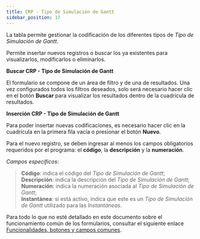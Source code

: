 ```yaml
---
title: CRP - Tipo de Simulación de Gantt 
sidebar_position: 17
---
```


La tabla permite gestionar la codificación de los diferentes tipos de *Tipo de Simulación de Gantt*.

Permite insertar nuevos registros o buscar los ya existentes para visualizarlos, modificarlos o eliminarlos.

**Buscar CRP - Tipo de Simulación de Gantt**

El formulario se compone de un área de filtro y de una de resultados. Una vez configurados todos los filtros deseados, solo será necesario hacer clic en el botón **Buscar** para visualizar los resultados dentro de la cuadrícula de resultados.

**Inserción CRP - Tipo de Simulación de Gantt**

Para poder insertar nuevas codificaciones, es necesario hacer clic en la cuadrícula en la primera fila vacía o presionar el botón **Nuevo**.

Para el nuevo registro, se deben ingresar al menos los campos obligatorios requeridos por el programa: el **código**, la **descripción** y la **numeración**.

*Campos específicos*:

> **Código**: indica el código del *Tipo de Simulación de Gantt*;  
> **Descripción**: indica la descripción del *Tipo de Simulación de Gantt*;  
> **Numeración**: indica la numeración asociada al *Tipo de Simulación de Gantt*;  
> **Instantánea**: si está activo, indica que este es un *Tipo de Simulación de Gantt* utilizado para las *Instantáneas*.

Para todo lo que no esté detallado en este documento sobre el funcionamiento común de los formularios, consultar el siguiente enlace [Funcionalidades, botones y campos comunes](/docs/guide/common).